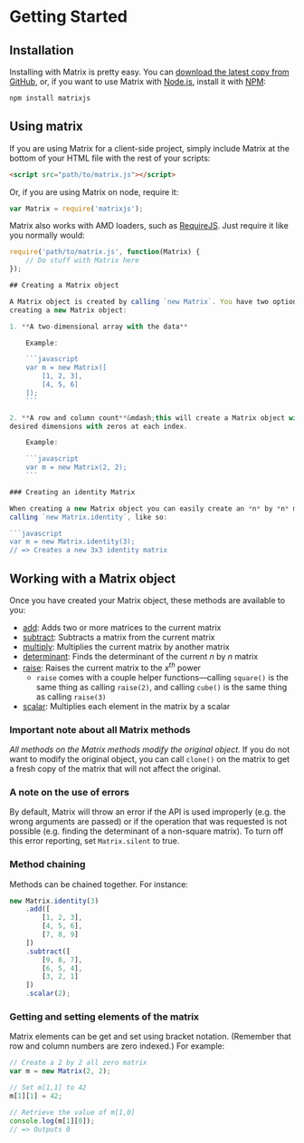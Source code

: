 # Getting Started

## Installation

Installing with Matrix is pretty easy. You can [download the latest copy from GitHub](http://angusgibbs.github.com/matrix/matrix.js), or, if you want to use Matrix with [Node.js](http://nodejs.org), install it with [NPM](https://npmjs.org):

```bash
npm install matrixjs
```

## Using matrix

If you are using Matrix for a client-side project, simply include Matrix at the
bottom of your HTML file with the rest of your scripts:

```html
<script src="path/to/matrix.js"></script>
```

Or, if you are using Matrix on node, require it:

```javascript
var Matrix = require('matrixjs');
```

Matrix also works with AMD loaders, such as [RequireJS](http://requirejs.org). Just require it like you normally would:

```javascript
require('path/to/matrix.js', function(Matrix) {
	// Do stuff with Matrix here
});

## Creating a Matrix object

A Matrix object is created by calling `new Matrix`. You have two options when
creating a new Matrix object:

1. **A two-dimensional array with the data**

	Example:

	```javascript
	var m = new Matrix([
		[1, 2, 3],
		[4, 5, 6]
	]);
	```

2. **A row and column count**&mdash;this will create a Matrix object with the
desired dimensions with zeros at each index.

	Example:

	```javascript
	var m = new Matrix(2, 2);
	```

### Creating an identity Matrix

When creating a new Matrix object you can easily create an *n* by *n* matrix by
calling `new Matrix.identity`, like so:

```javascript
var m = new Matrix.identity(3);
// => Creates a new 3x3 identity matrix
```

## Working with a Matrix object

Once you have created your Matrix object, these methods are available to you:

* [add](add.md): Adds two or more matrices to the current matrix
* [subtract](subtract.md): Subtracts a matrix from the current matrix
* [multiply](multiply.md): Multiplies the current matrix by another matrix
* [determinant](determinant.md): Finds the determinant of the current *n* by *n* matrix
* [raise](raise.md): Raises the current matrix to the *x<sup>th</sup>* power
  * `raise` comes with a couple helper functions&mdash;calling `square()` is the same thing as calling `raise(2)`, and calling `cube()` is the same thing as calling `raise(3)`
* [scalar](scalar.md): Multiplies each element in the matrix by a scalar

### Important note about all Matrix methods

*All methods on the Matrix methods modify the original object.* If you do not want to modify the original object, you can call `clone()` on the matrix to get a fresh copy of the matrix that will not affect the original.

### A note on the use of errors

By default, Matrix will throw an error if the API is used improperly (e.g. the wrong arguments are passed) or if the operation that was requested is not possible (e.g. finding the determinant of a non-square matrix). To turn off this error reporting, set `Matrix.silent` to true.

### Method chaining

Methods can be chained together. For instance:

```javascript
new Matrix.identity(3)
	.add([
		[1, 2, 3],
		[4, 5, 6],
		[7, 8, 9]
	])
	.subtract([
		[9, 8, 7],
		[6, 5, 4],
		[3, 2, 1]
	])
	.scalar(2);
```

### Getting and setting elements of the matrix

Matrix elements can be get and set using bracket notation. (Remember that row and column numbers are zero indexed.) For example:

```javascript
// Create a 2 by 2 all zero matrix
var m = new Matrix(2, 2);

// Set m[1,1] to 42
m[1][1] = 42;

// Retrieve the value of m[1,0]
console.log(m[1][0]);
// => Outputs 0
```